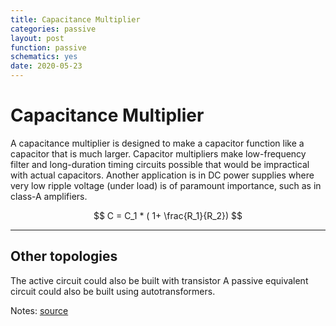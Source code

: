 ```yaml
---
title: Capacitance Multiplier
categories: passive
layout: post
function: passive
schematics: yes
date: 2020-05-23
---
```


# Capacitance Multiplier

A capacitance multiplier is designed to make a capacitor function like a capacitor that is much larger. 
Capacitor multipliers make low-frequency filter and long-duration timing circuits possible that would be impractical with actual capacitors. Another application is in DC power supplies where very low ripple voltage (under load) is of paramount importance, such as in class-A amplifiers.


$$ C = C_1 * ( 1+ \frac{R_1}{R_2}) $$

---

## Other topologies

The active circuit could also be built with transistor
A passive equivalent circuit could also be built 
using autotransformers. 


Notes:
[source](https://electronics.stackexchange.com/questions/413970/capacitor-multiplier-does-not-remove-ripple)
